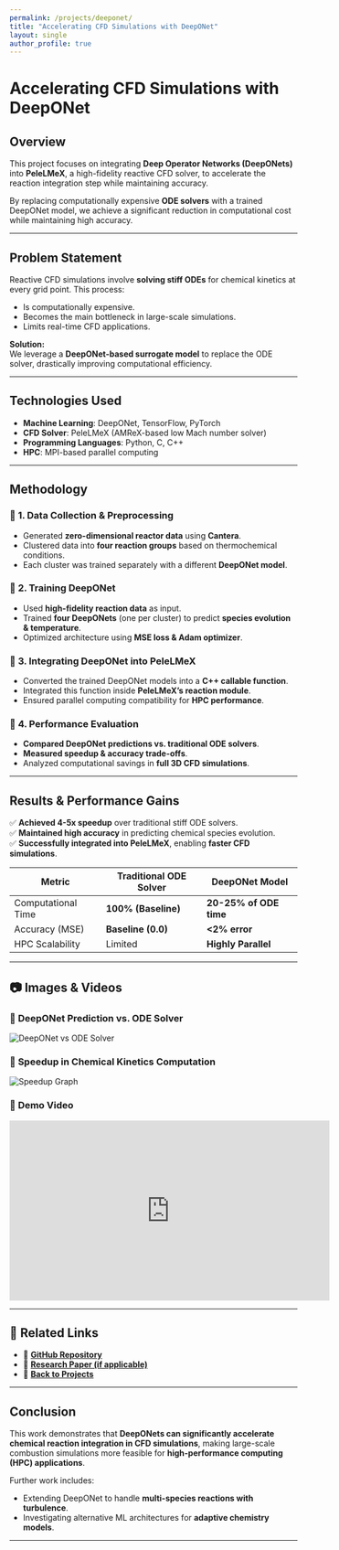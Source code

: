 ```yaml
---
permalink: /projects/deeponet/
title: "Accelerating CFD Simulations with DeepONet"
layout: single
author_profile: true
---
```


# Accelerating CFD Simulations with DeepONet

## Overview
This project focuses on integrating **Deep Operator Networks (DeepONets)** into **PeleLMeX**, a high-fidelity reactive CFD solver, to accelerate the reaction integration step while maintaining accuracy.

By replacing computationally expensive **ODE solvers** with a trained DeepONet model, we achieve a significant reduction in computational cost while maintaining high accuracy.

---

## Problem Statement
Reactive CFD simulations involve **solving stiff ODEs** for chemical kinetics at every grid point. This process:
- Is computationally expensive.
- Becomes the main bottleneck in large-scale simulations.
- Limits real-time CFD applications.

**Solution:**  
We leverage a **DeepONet-based surrogate model** to replace the ODE solver, drastically improving computational efficiency.

---

## Technologies Used
- **Machine Learning**: DeepONet, TensorFlow, PyTorch
- **CFD Solver**: PeleLMeX (AMReX-based low Mach number solver)
- **Programming Languages**: Python, C, C++
- **HPC**: MPI-based parallel computing

---

## Methodology

### 🔹 **1. Data Collection & Preprocessing**
- Generated **zero-dimensional reactor data** using **Cantera**.
- Clustered data into **four reaction groups** based on thermochemical conditions.
- Each cluster was trained separately with a different **DeepONet model**.

### 🔹 **2. Training DeepONet**
- Used **high-fidelity reaction data** as input.
- Trained **four DeepONets** (one per cluster) to predict **species evolution & temperature**.
- Optimized architecture using **MSE loss & Adam optimizer**.

### 🔹 **3. Integrating DeepONet into PeleLMeX**
- Converted the trained DeepONet models into a **C++ callable function**.
- Integrated this function inside **PeleLMeX’s reaction module**.
- Ensured parallel computing compatibility for **HPC performance**.

### 🔹 **4. Performance Evaluation**
- **Compared DeepONet predictions vs. traditional ODE solvers**.
- **Measured speedup & accuracy trade-offs**.
- Analyzed computational savings in **full 3D CFD simulations**.

---

## Results & Performance Gains
✅ **Achieved 4-5x speedup** over traditional stiff ODE solvers.  
✅ **Maintained high accuracy** in predicting chemical species evolution.  
✅ **Successfully integrated into PeleLMeX**, enabling **faster CFD simulations**.

| Metric              | Traditional ODE Solver | DeepONet Model |
|---------------------|----------------------|----------------|
| Computational Time  | **100% (Baseline)**   | **20-25% of ODE time** |
| Accuracy (MSE)      | **Baseline (0.0)**    | **<2% error** |
| HPC Scalability     | Limited               | **Highly Parallel** |

---

## 📷 Images & Videos

### 🔹 **DeepONet Prediction vs. ODE Solver**
![DeepONet vs ODE Solver](../assets/images/deeponet_comparison.png)

### 🔹 **Speedup in Chemical Kinetics Computation**
![Speedup Graph](../assets/images/deeponet_speedup.png)

### 🎥 **Demo Video**
<iframe width="560" height="315" src="https://www.youtube.com/embed/YOUR_VIDEO_ID" frameborder="0" allowfullscreen></iframe>

---

## 🔗 Related Links
- 📂 **[GitHub Repository](https://github.com/yourrepo)**
- 📄 **[Research Paper (if applicable)](https://example.com)**
- 🔗 **[Back to Projects](../projects/)**

---

## Conclusion
This work demonstrates that **DeepONets can significantly accelerate chemical reaction integration in CFD simulations**, making large-scale combustion simulations more feasible for **high-performance computing (HPC) applications**.

Further work includes:
- Extending DeepONet to handle **multi-species reactions with turbulence**.
- Investigating alternative ML architectures for **adaptive chemistry models**.

---

